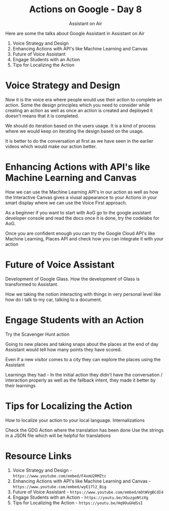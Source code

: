 <div align="center">
  <h1>Actions on Google - Day 8</h1>
  <p>Assistant on Air</p>
</div>

Here are some the talks about Google Assistant in Assistant on Air

1. Voice Strategy and Design
2. Enhancing Actions with API's like Machine Learning and Canvas
3. Future of Voice Assistant
4. Engage Students with an Action
5. Tips for Localizing the Action

# Voice Strategy and Design

Now it is the voice era where people would use their action to complete an action.
Some the design principles which you need to consider while creating an action as well as once an action is created and deployed it doesn't means that it is completed.

We should do iteration based on the users usage. It is a kind of process where we would keep on iterating the design based on the usage.

It is better to do the conversation at first as we have seen in the earlier videos which would make our action better.

# Enhancing Actions with API's like Machine Learning and Canvas

How we can use the Machine Learning API's in our action as well as how the Interactive Canvas gives a viusal appearance to your Actions in your smart display where we can use the Voice First approach.

As a beginner if you want to start with AoG go to the google assistant developer console and read the docs once it is done, try the codelabs for AoG.

Once you are confident enough you can try the Google Cloud API's like Machine Learning, Places API and check how you can integrate it with your action

# Future of Voice Assistant

Development of Google Glass. How the development of Glass is transformed to Assistant.

How we taking the notion interacting with things in very personal level like how do i talk to my car, talking to a document.

# Engage Students with an Action

Try the Scavenger Hunt action

Going to new places and taking snaps about the places at the end of day Assistant would tell how many points they have scored.

Even if a new visitor comes to a city they can explore the places using the Assistant

Learnings they had - In the initial action they didn't have the conversation / interaction properly as well as the fallback intent, they made it better by their learnings

# Tips for Localizing the Action

How to localize your action to your local language.
Internalizations 

Check the GDG Action where the translation has been done
Use the strings in a JSON file which will be helpful for translations


# Resource Links

1. Voice Strategy and Design - `https://www.youtube.com/embed/F4xmU2RMZtc`
2. Enhancing Actions with API's like Machine Learning and Canvas - `https://www.youtube.com/embed/wyE17l2_Big`
3. Future of Voice Assistant - `https://www.youtube.com/embed/mOtWVgBCdI4`
4. Engage Students with an Action - `https://youtu.be/XGuzgoNtzXg`
5. Tips for Localizing the Action - `https://youtu.be/Hq9OuGHdSsI`